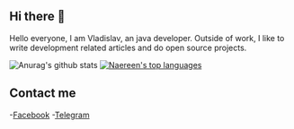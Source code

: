 ## Hi there 👋

Hello everyone, I am Vladislav, an java developer. Outside of work, I like to write development related articles and do open source projects.

![Anurag's github stats](https://github-readme-stats.vercel.app/api?username=hexhoc&show_icons=true)
[![Naereen's top languages](https://github-readme-stats.vercel.app/api/top-langs/?username=hexhoc&theme=blue-green)](https://github.com/anuraghazra/github-readme-stats)

## Contact me
-[Facebook](https://www.facebook.com/hexhoc)
-[Telegram](https://telegram.me/zhuravskiy_v)
